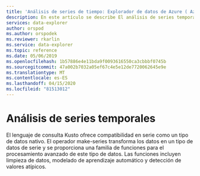 ```yaml
---
title: 'Análisis de series de tiempo: Explorador de datos de Azure ( Azure Data Explorer) Microsoft Docs'
description: En este artículo se describe El análisis de series temporales en el Explorador de datos de Azure.
services: data-explorer
author: orspod
ms.author: orspodek
ms.reviewer: rkarlin
ms.service: data-explorer
ms.topic: reference
ms.date: 05/06/2019
ms.openlocfilehash: 1b57886e4e11bda9f0093616550ca3cbbbf0745b
ms.sourcegitcommit: 47a002b7032a05ef67c4e5e12de7720062645e9e
ms.translationtype: MT
ms.contentlocale: es-ES
ms.lasthandoff: 04/15/2020
ms.locfileid: "81513012"
---
```

# <a name="time-series-analysis"></a>Análisis de series temporales 

El lenguaje de consulta Kusto ofrece compatibilidad en serie como un tipo de datos nativo.
El operador make-series transforma los datos en un tipo de datos de serie y se proporciona una familia de funciones para el procesamiento avanzado de este tipo de datos. Las funciones incluyen limpieza de datos, modelado de aprendizaje automático y detección de valores atípicos.